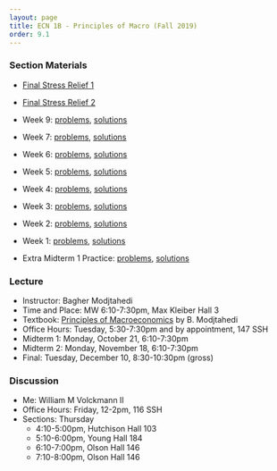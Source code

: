 ```yaml
---
layout: page
title: ECN 1B - Principles of Macro (Fall 2019)
order: 9.1
---
```



### Section Materials
* [Final Stress Relief 1](https://youtu.be/UnmV40K-FAQ)
* [Final Stress Relief 2](https://youtu.be/zvEWFjWfqiU)
* Week 9: [problems](week9.pdf), [solutions](week8-ans.pdf)
* Week 7: [problems](week7.pdf), [solutions](week7-ans.pdf)
* Week 6: [problems](week6.pdf), [solutions](week6-ans.pdf)
* Week 5: [problems](week5.pdf), [solutions](week5-ans.pdf)
* Week 4: [problems](week4.pdf), [solutions](week4-ans.pdf)
* Week 3: [problems](week3.pdf), [solutions](week3-ans.pdf)
* Week 2: [problems](week2.pdf), [solutions](week2-ans.pdf)
* Week 1: [problems](week1.pdf), [solutions](week1-ans.pdf)

* Extra Midterm 1 Practice: [problems](mt1practice.pdf), [solutions](mt1practice-ans.pdf)


### Lecture
* Instructor: Bagher Modjtahedi
* Time and Place: MW 6:10-7:30pm, Max Kleiber Hall 3
* Textbook: [Principles of Macroeconomics](https://www.grtep.com/index.cfm/core/enroll/courseLookup) by B. Modjtahedi
* Office Hours: Tuesday, 5:30-7:30pm and by appointment, 147 SSH
* Midterm 1: Monday, October 21, 6:10-7:30pm
* Midterm 2: Monday, November 18, 6:10-7:30pm
* Final: Tuesday, December 10, 8:30-10:30pm (gross)


### Discussion
* Me: William M Volckmann II
* Office Hours: Friday, 12-2pm, 116 SSH
* Sections: Thursday
  * 4:10-5:00pm, Hutchison Hall 103
  * 5:10-6:00pm, Young Hall 184
  * 6:10-7:00pm, Olson Hall 146
  * 7:10-8:00pm, Olson Hall 146
